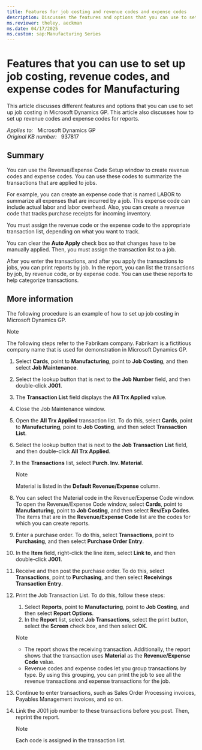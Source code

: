 ```yaml
---
title: Features for job costing and revenue codes and expense codes
description: Discusses the features and options that you can use to set up job costing to help categorize transactions by job, by revenue code, or by expense code in Microsoft Dynamics GP. Provides an example job costing setup.
ms.reviewer: theley, aeckman
ms.date: 04/17/2025
ms.custom: sap:Manufacturing Series
---
```

# Features that you can use to set up job costing, revenue codes, and expense codes for Manufacturing

This article discusses different features and options that you can use to set up job costing in Microsoft Dynamics GP. This article also discusses how to set up revenue codes and expense codes for reports.

_Applies to:_ &nbsp; Microsoft Dynamics GP  
_Original KB number:_ &nbsp; 937817

## Summary

You can use the Revenue/Expense Code Setup window to create revenue codes and expense codes. You can use these codes to summarize the transactions that are applied to jobs.

For example, you can create an expense code that is named LABOR to summarize all expenses that are incurred by a job. This expense code can include actual labor and labor overhead. Also, you can create a revenue code that tracks purchase receipts for incoming inventory.

You must assign the revenue code or the expense code to the appropriate transaction list, depending on what you want to track.

You can clear the **Auto Apply** check box so that changes have to be manually applied. Then, you must assign the transaction list to a job.

After you enter the transactions, and after you apply the transactions to jobs, you can print reports by job. In the report, you can list the transactions by job, by revenue code, or by expense code. You can use these reports to help categorize transactions.

## More information

The following procedure is an example of how to set up job costing in Microsoft Dynamics GP.

> [!NOTE]
> The following steps refer to the Fabrikam company. Fabrikam is a fictitious company name that is used for demonstration in Microsoft Dynamics GP.

1. Select **Cards**, point to **Manufacturing**, point to **Job Costing**, and then select **Job Maintenance**.
2. Select the lookup button that is next to the **Job Number** field, and then double-click **J001**.

3. The **Transaction List** field displays the **All Trx Applied** value.
4. Close the Job Maintenance window.
5. Open the **All Trx Applied** transaction list. To do this, select **Cards**, point to **Manufacturing**, point to **Job Costing**, and then select **Transaction List**.

6. Select the lookup button that is next to the **Job Transaction List** field, and then double-click **All Trx Applied**.
7. In the **Transactions** list, select **Purch. Inv. Material**.

    > [!NOTE]
    > Material is listed in the **Default Revenue/Expense** column.

8. You can select the Material code in the Revenue/Expense Code window. To open the Revenue/Expense Code window, select **Cards**, point to **Manufacturing**, point to **Job Costing**, and then select **Rev/Exp Codes**. The items that are in the **Revenue/Expense Code** list are the codes for which you can create reports.

9. Enter a purchase order. To do this, select **Transactions**, point to **Purchasing**, and then select **Purchase Order Entry**.
10. In the **Item** field, right-click the line item, select **Link to**, and then double-click **J001**.
11. Receive and then post the purchase order. To do this, select **Transactions**, point to **Purchasing**, and then select **Receivings Transaction Entry**.
12. Print the Job Transaction List. To do this, follow these steps:
    1. Select **Reports**, point to **Manufacturing**, point to **Job Costing**, and then select **Report Options**.
    2. In the **Report** list, select **Job Transactions**, select the print button, select the **Screen** check box, and then select **OK**.

    > [!NOTE]
    >
    > - The report shows the receiving transaction. Additionally, the report shows that the transaction uses **Material** as the **Revenue/Expense Code** value.
    > - Revenue codes and expense codes let you group transactions by type. By using this grouping, you can print the job to see all the revenue transactions and expense transactions for the job.

13. Continue to enter transactions, such as Sales Order Processing invoices, Payables Management invoices, and so on.
14. Link the J001 job number to these transactions before you post. Then, reprint the report.

    > [!NOTE]
    > Each code is assigned in the transaction list.
